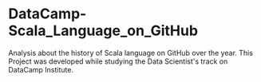 # DataCamp-Scala_Language_on_GitHub
 
Analysis about the history of Scala language on GitHub over the year. This Project was developed while studying the Data Scientist's track on DataCamp Institute.